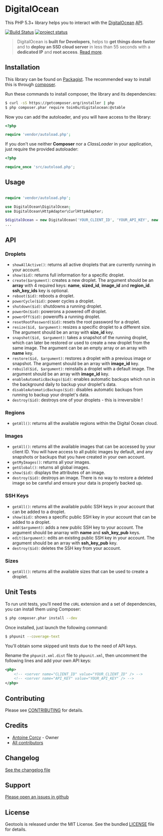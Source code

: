 DigitalOcean
============

This PHP 5.3+ library helps you to interact with the [DigitalOcean](https://www.digitalocean.com/)
[API](https://www.digitalocean.com/api).

[![Build Status](https://secure.travis-ci.org/toin0u/DigitalOcean.png)](http://travis-ci.org/toin0u/DigitalOcean)
[![project status](http://stillmaintained.com/toin0u/DigitalOcean.png)](http://stillmaintained.com/toin0u/DigitalOcean)

> DigitalOcean is **built for Developers**, helps to **get things done faster** and to
> **deploy an SSD cloud server** in less than 55 seconds with a **dedicated IP** and **root access**.
> [Read more](https://www.digitalocean.com/features).


Installation
------------

This library can be found on [Packagist](https://packagist.org/packages/toin0u/digitalocean).
The recommended way to install this is through [composer](http://getcomposer.org).

Run these commands to install composer, the library and its dependencies:

```bash
$ curl -sS https://getcomposer.org/installer | php
$ php composer.phar require toin0u/digitalocean:@stable
```

Now you can add the autoloader, and you will have access to the library:

```php
<?php

require 'vendor/autoload.php';
```

If you don't use neither **Composer** nor a _ClassLoader_ in your application, just require the provided autoloader:

```php
<?php

require_once 'src/autoload.php';
```


Usage
-----

```php

require 'vendor/autoload.php';

use DigitalOcean\DigitalOcean;
use DigitalOcean\HttpAdapter\CurlHttpAdapter;

$digitalOcean = new DigitalOcean('YOUR_CLIENT_ID', 'YOUR_API_KEY', new CurlHttpAdapter());
...
```


API
---

### Droplets ###

* `showAllActive()`: returns all active droplets that are currently running in your account.
* `show($id)`: returns full information for a specific droplet.
* `create($argument)`: creates a new droplet. The argument should be an **array** with 4 required keys: **name**,
**sized_id**, **image_id** and **region_id**. **ssh_key_ids** key is optional.
* `reboot($id)`: reboots a droplet.
* `powerCycle($id)`: power cycles a droplet.
* `shutdown($id)`: shutdowns a running droplet.
* `powerOn($id)`: powerons a powered off droplet.
* `powerOff($id)`: poweroffs a running droplet.
* `resetRootPassword($id)`: resets the root password for a droplet.
* `resize($id, $argument)`: resizes a specific droplet to a different size. The argument should be an array with
**size_id** key.
* `snapshot($id, $argument)`: takes a snapshot of the running droplet, which can later be restored or used to create
a new droplet from the same image. The argument can be an empty array or an array with **name** key.
* `restore($id, $argument)`: restores a droplet with a previous image or snapshot. The argument should be an array with
**image_id** key.
* `rebuild($id, $argument)`: reinstalls a droplet with a default image. The argument should be an array with
**image_id** key.
* `enableAutomaticBackups($id)`: enables automatic backups which run in the background daily to backup your droplet's
data.
* `disableAutomaticBackups($id)`: disables automatic backups from running to backup your droplet's data.
* `destroy($id)`: destroys one of your droplets - this is irreversible !

### Regions ###

* `getAll()`: returns all the available regions within the Digital Ocean cloud.

### Images ###

* `getAll()`: returns all the available images that can be accessed by your client ID. You will have access to
all public images by default, and any snapshots or backups that you have created in your own account.
* `getMyImages()`: returns all your images.
* `getGlobal()`: returns all global images.
* `show($id)`: displays the attributes of an image.
* `destroy($id)`: destroys an image. There is no way to restore a deleted image so be careful and ensure your data
is properly backed up.

### SSH Keys ###

* `getAll()`: returns all the available public SSH keys in your account that can be added to a droplet.
* `show($id)`: shows a specific public SSH key in your account that can be added to a droplet.
* `add($argument)`: adds a new public SSH key to your account. The argument should be anarray with **name** and
**ssh_key_pub** keys.
* `edit($argument)`: edits an existing public SSH key in your account. The argument should be an array with
**ssh_key_pub** key.
* `destroy($id)`: deletes the SSH key from your account.

### Sizes ###

* `getAll()`: returns all the available sizes that can be used to create a droplet.


Unit Tests
----------

To run unit tests, you'll need the `cURL` extension and a set of dependencies, you can install them using Composer:

```bash
$ php composer.phar install --dev
```

Once installed, just launch the following command:

```bash
$ phpunit --coverage-text
```

You'll obtain some skipped unit tests due to the need of API keys.

Rename the `phpunit.xml.dist` file to `phpunit.xml`, then uncomment the following lines and add your own API keys:

```xml
<php>
    <!-- <server name="CLIENT_ID" value="YOUR_CLIENT_ID" /> -->
    <!-- <server name="API_KEY" value="YOUR_API_KEY" /> -->
</php>
```


Contributing
------------

Please see [CONTRIBUTING](https://github.com/toin0u/DigitalOcean/blob/master/CONTRIBUTING.md) for details.


Credits
-------

* [Antoine Corcy](https://twitter.com/toin0u) - Owner
* [All contributors](https://github.com/toin0u/DigitalOcean/contributors)


Changelog
---------

[See the changelog file](https://github.com/toin0u/DigitalOcean/blob/master/CHANGELOG.md)


Support
-------

[Please open an issues in github](https://github.com/toin0u/DigitalOcean/issues)


License
-------

Geotools is released under the MIT License. See the bundled
[LICENSE](https://github.com/toin0u/DigitalOcean/blob/master/LICENSE) file for details.